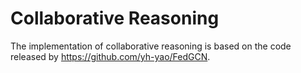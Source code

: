 # Collaborative Reasoning

The implementation of collaborative reasoning is based on the code released by https://github.com/yh-yao/FedGCN. 
